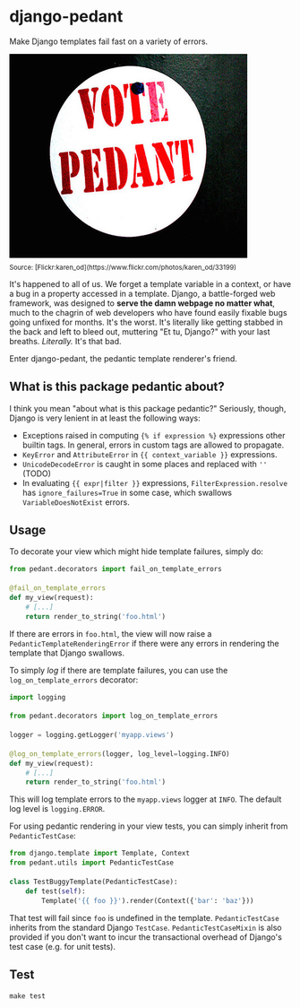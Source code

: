 # django-pedant

Make Django templates fail fast on a variety of errors.

<img src="vote_pedant.jpg" alt="This image is slightly off center."/>
<br><sub>Source: [Flickr:karen_od](https://www.flickr.com/photos/karen_od/33199)</sub>

It's happened to all of us. We forget a template variable in a context, or
have a bug in a property accessed in a template. Django, a battle-forged web
framework, was designed to **serve the damn webpage no matter what**, much to
the chagrin of web developers who have found easily fixable bugs going unfixed
for months. It's the worst. It's literally like getting stabbed in the back and left to
bleed out, muttering "Et tu, Django?" with your last breaths. *Literally.* It's
that bad.

Enter django-pedant, the pedantic template renderer's friend.

## What is this package pedantic about?
I think you mean "about what is this package pedantic?" Seriously, though, Django
is very lenient in at least the following ways:
- Exceptions raised in computing `{% if expression %}` expressions other builtin tags.
  In general, errors in custom tags are allowed to propagate.
- `KeyError` and `AttributeError` in `{{ context_variable }}` expressions.
- `UnicodeDecodeError` is caught in some places and replaced with `''` (TODO)
- In evaluating `{{ expr|filter }}` expressions, `FilterExpression.resolve` has
  `ignore_failures=True` in some case, which swallows `VariableDoesNotExist` errors.

## Usage

To decorate your view which might hide template failures, simply do:
```python
from pedant.decorators import fail_on_template_errors

@fail_on_template_errors
def my_view(request):
    # [...]
    return render_to_string('foo.html')
```

If there are errors in `foo.html`, the view will now raise a `PedanticTemplateRenderingError`
if there were any errors in rendering the template that Django swallows.

To simply *log* if there are template failures, you can use the `log_on_template_errors` decorator:
```python
import logging

from pedant.decorators import log_on_template_errors

logger = logging.getLogger('myapp.views')

@log_on_template_errors(logger, log_level=logging.INFO)
def my_view(request):
    # [...]
    return render_to_string('foo.html')
```
This will log template errors to the `myapp.views` logger at `INFO`. The default log level
is `logging.ERROR`.

For using pedantic rendering in your view tests, you can simply inherit from `PedanticTestCase`:
```python
from django.template import Template, Context
from pedant.utils import PedanticTestCase

class TestBuggyTemplate(PedanticTestCase):
    def test(self):
        Template('{{ foo }}').render(Context({'bar': 'baz'}))
```
That test will fail since `foo` is undefined in the template. `PedanticTestCase` inherits from
the standard Django `TestCase`. `PedanticTestCaseMixin` is also provided if you don't want to
incur the transactional overhead of Django's test case (e.g. for unit tests).


## Test

```
make test
```
